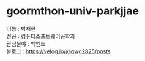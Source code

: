 # goormthon-univ-parkjjae

이름 : 박재현 <br/>
전공 : 컴퓨터소프트웨어공학과 <br/>
관심분야 : 백엔드 <br/>
블로그 : https://velog.io/@qwg2825/posts <br/>
